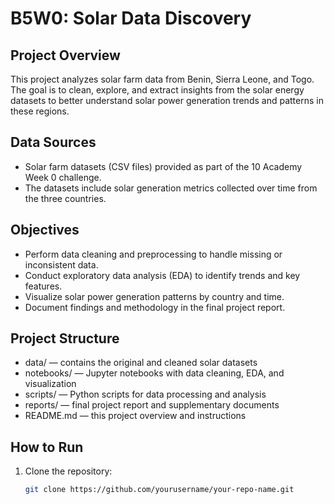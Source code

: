 # B5W0: Solar Data Discovery

## Project Overview
This project analyzes solar farm data from Benin, Sierra Leone, and Togo. The goal is to clean, explore, and extract insights from the solar energy datasets to better understand solar power generation trends and patterns in these regions.

## Data Sources
- Solar farm datasets (CSV files) provided as part of the 10 Academy Week 0 challenge.
- The datasets include solar generation metrics collected over time from the three countries.

## Objectives
- Perform data cleaning and preprocessing to handle missing or inconsistent data.
- Conduct exploratory data analysis (EDA) to identify trends and key features.
- Visualize solar power generation patterns by country and time.
- Document findings and methodology in the final project report.

## Project Structure
- data/ — contains the original and cleaned solar datasets
- notebooks/ — Jupyter notebooks with data cleaning, EDA, and visualization
- scripts/ — Python scripts for data processing and analysis
- reports/ — final project report and supplementary documents
- README.md — this project overview and instructions

## How to Run
1. Clone the repository:
   ```bash
   git clone https://github.com/yourusername/your-repo-name.git
